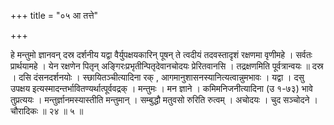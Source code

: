 +++
title = "०५ आ तत्ते"

+++

हे मन्तुमो ज्ञानवन् दस्र दर्शनीय यद्वा वैर्युपक्षयकारिन् पूषन् ते त्वदीयं तदवस्तादृशं रक्षणमा वृणीमहे । सर्वतः प्रार्थयामहे । येन रक्षणेन पितृन् अङ्गिरःप्रभृतीन्पितृदेवानचोदयः प्रेरितवानसि । तद्रक्षणमिति पूर्वत्रान्वयः ॥ दस्र । दसि दंसनदर्शनयोः । स्छायितञ्चीत्यादिना रक् , आगमानुशासनस्यानित्यत्वान्नुमभावः । यद्वा । दसु उपक्षय इत्यस्मादन्तर्भावितण्यर्थात्पूर्ववद्रक् । मन्तुमः । मन ज्ञाने । कमिमनिजनीत्यादिना (उ १-७३) भावे तुप्रत्ययः । मन्तुर्ज्ञानमस्यास्तीति मन्तुमान् । सम्बुद्धौ मतुवसो रुरिति रुत्वम् । अचोदयः । चुद सञ्चोदने । चौरादिकः ॥ २४ ॥ ५ ॥